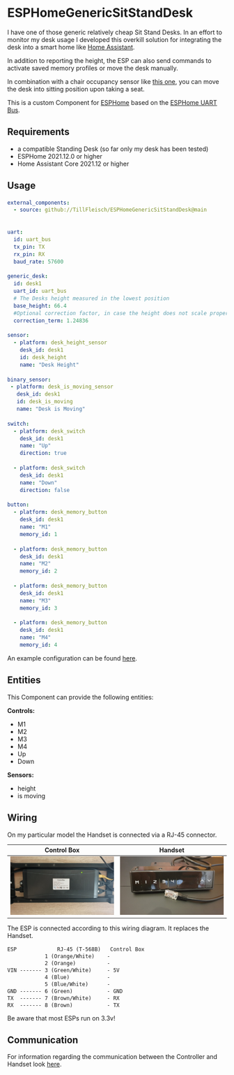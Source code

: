 # ESPHomeGenericSitStandDesk

I have one of those generic relatively cheap Sit Stand Desks. In an effort to monitor my desk usage I developed this overkill solution for integrating the desk into a smart home like [Home Assistant](https://www.home-assistant.io/).

In addition to reporting the height, the ESP can also send commands to activate saved memory profiles or move the desk manually.

In combination with a chair occupancy sensor like [this one](https://community.home-assistant.io/t/diy-zigbee-chair-occupancy-sensor/239517), you can move the desk into sitting position upon taking a seat.

This is a custom Component for [ESPHome](https://esphome.io/) based on the [ESPHome UART Bus](https://esphome.io/components/uart.html).

## Requirements

- a compatible Standing Desk (so far only my desk has been tested)
- ESPHome 2021.12.0 or higher
- Home Assistant Core 2021.12 or higher

## Usage
```yaml
external_components:
  - source: github://TillFleisch/ESPHomeGenericSitStandDesk@main


uart:
  id: uart_bus
  tx_pin: TX
  rx_pin: RX
  baud_rate: 57600

generic_desk:
  id: desk1
  uart_id: uart_bus
  # The Desks height measured in the lowest position
  base_height: 66.4
  #Optional correction factor, in case the height does not scale properly
  correction_term: 1.24836

sensor:
  - platform: desk_height_sensor
    desk_id: desk1
    id: desk_height
    name: "Desk Height"

binary_sensor:
 - platform: desk_is_moving_sensor
   desk_id: desk1
   id: desk_is_moving
   name: "Desk is Moving"

switch:
  - platform: desk_switch
    desk_id: desk1
    name: "Up"
    direction: true

  - platform: desk_switch
    desk_id: desk1
    name: "Down"
    direction: false  

button:
  - platform: desk_memory_button
    desk_id: desk1
    name: "M1"
    memory_id: 1

  - platform: desk_memory_button
    desk_id: desk1
    name: "M2"
    memory_id: 2

  - platform: desk_memory_button
    desk_id: desk1
    name: "M3"
    memory_id: 3

  - platform: desk_memory_button
    desk_id: desk1
    name: "M4"
    memory_id: 4
```
An example configuration can be found [here](desk.yaml).

## Entities
This Component can provide the following entities:

**Controls:**
- M1
- M2 
- M3
- M4
- Up
- Down

**Sensors:**
- height
- is moving


## Wiring

On my particular model the Handset is connected via a RJ-45 connector. 

Control Box|Handset
:-:|:-:
<img src="images/control_box.jpg" alt="Control Box" width="250"/>|  <img src="images/handset.jpg" alt="Handset" width="250"/>

The ESP is connected according to this wiring diagram. It replaces the Handset.

```
ESP             RJ-45 (T-568B)   Control Box
            1 (Orange/White)    - 
            2 (Orange)          -
VIN ------- 3 (Green/White)     - 5V
            4 (Blue)            -
            5 (Blue/White)      -
GND ------- 6 (Green)           - GND
TX  ------- 7 (Brown/White)     - RX
RX  ------- 8 (Brown)           - TX
```
Be aware that most ESPs run on 3.3v!


## Communication
For information regarding the communication between the Controller and Handset look [here](communication.md). 

